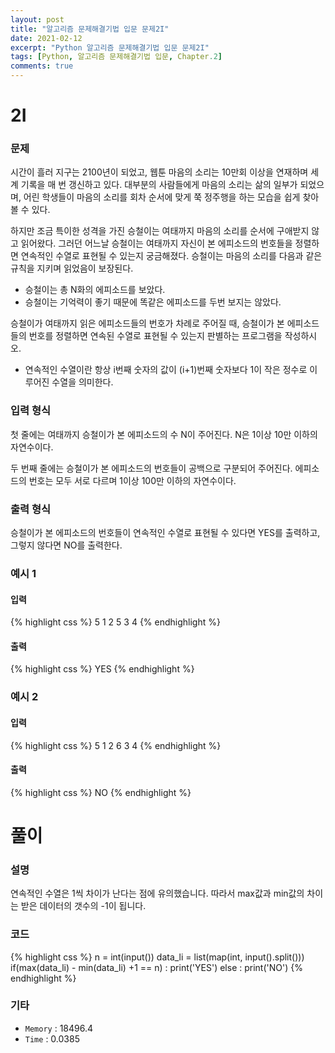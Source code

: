 ```yaml
---
layout: post
title: "알고리즘 문제해결기법 입문 문제2I"
date: 2021-02-12
excerpt: "Python 알고리즘 문제해결기법 입문 문제2I"
tags: [Python, 알고리즘 문제해결기법 입문, Chapter.2]
comments: true
---
```

# 2I

### 문제
시간이 흘러 지구는 2100년이 되었고, 웹툰 마음의 소리는 10만회 이상을 연재하며 세계 기록을 매 번 갱신하고 있다. 대부분의 사람들에게 마음의 소리는 삶의 일부가 되었으며, 어린 학생들이 마음의 소리를 회차 순서에 맞게 쭉 정주행을 하는 모습을 쉽게 찾아 볼 수 있다.

하지만 조금 특이한 성격을 가진 승철이는 여태까지 마음의 소리를 순서에 구애받지 않고 읽어왔다. 그러던 어느날 승철이는 여태까지 자신이 본 에피소드의 번호들을 정렬하면 연속적인 수열로 표현될 수 있는지 궁금해졌다. 승철이는 마음의 소리를 다음과 같은 규칙을 지키며 읽었음이 보장된다.

- 승철이는 총 N화의 에피소드를 보았다.
- 승철이는 기억력이 좋기 때문에 똑같은 에피소드를 두번 보지는 않았다.

승철이가 여태까지 읽은 에피소드들의 번호가 차례로 주어질 때, 승철이가 본 에피소드들의 번호를 정렬하면 연속된 수열로 표현될 수 있는지 판별하는 프로그램을 작성하시오.

- 연속적인 수열이란 항상 i번째 숫자의 값이 (i+1)번째 숫자보다 1이 작은 정수로 이루어진 수열을 의미한다.

### 입력 형식
첫 줄에는 여태까지 승철이가 본 에피소드의 수 N이 주어진다. N은 1이상 10만 이하의 자연수이다.

두 번째 줄에는 승철이가 본 에피소드의 번호들이 공백으로 구분되어 주어진다. 에피소드의 번호는 모두 서로 다르며 1이상 100만 이하의 자연수이다.

### 출력 형식
승철이가 본 에피소드의 번호들이 연속적인 수열로 표현될 수 있다면 YES를 출력하고, 그렇지 않다면 NO를 출력한다.

### 예시 1
#### 입력
{% highlight css %}
5
1 2 5 3 4
{% endhighlight %}
#### 출력
{% highlight css %}
YES
{% endhighlight %}

### 예시 2
#### 입력
{% highlight css %}
5
1 2 6 3 4
{% endhighlight %}
#### 출력
{% highlight css %}
NO
{% endhighlight %}


# 풀이

### 설명
연속적인 수열은 1씩 차이가 난다는 점에 유의했습니다. 따라서 max값과 min값의 차이는 받은 데이터의 갯수의 -1이 됩니다. 

### 코드
{% highlight css %}
n = int(input())
data_li = list(map(int, input().split()))
if(max(data_li) - min(data_li) +1 == n) : print('YES')
else : print('NO')
{% endhighlight %}

### 기타
- `Memory` : 18496.4
- `Time` : 0.0385